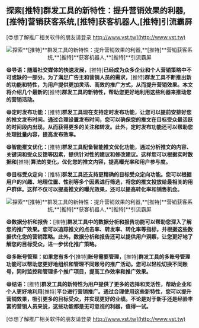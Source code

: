 ## **探索**[推特]**群发工具的新特性：提升营销效果的利器,**[推特]**营销获客系统,**[推特]**获客机器人,**[推特]**引流霸屏**

[😍想了解推广相关软件的朋友请登录 http://www.vst.tw](http://www.vst.tw)

 <center><img src="https://vst.tw/MP4/tuiguang/png/7.png" alt="探索**[推特]**群发工具的新特性：提升营销效果的利器,**[推特]**营销获客系统,**[推特]**获客机器人,**[推特]**引流霸屏"></center>

**😄导语：随着社交媒体的快速发展，**[推特]**已经成为众多企业和个人营销策略中不可或缺的一部分。为了满足广告主和营销人员的需求，**[推特]**群发工具不断推出新的功能和特性，为用户提供更加灵活、高效的推广方式，从而提升营销效果。本文将介绍几个最新的**[推特]**群发工具的新特性，帮助您更好地利用这些利器来推动您的营销活动。**

**😄定时发布功能：**[推特]**群发工具现在支持定时发布功能，让您可以提前安排好您的推文发布时间。通过合理设置发布时间，您可以确保您的推文在目标受众最活跃的时间段内出现，从而获得更多的关注和转发。此外，定时发布功能还可以帮助您处理批量内容，提高发布效率。**

**😄智能推文优化：**[推特]**群发工具配备智能推文优化功能，通过分析推文的内容、关键词和受众反馈等因素，提供针对性的建议和修改建议。这样您可以根据实时数据和**[推特]**算法的变化，优化您的推文内容，提高曝光率和用户参与度。**

**😄目标受众定向：**[推特]**群发工具还支持更精确的目标受众定向功能。您可以根据用户的兴趣、地理位置、性别等多个因素进行筛选，将您的推文投放给最相关的用户群体。这样不仅可以提高推文的曝光效果，还可以提高转化率和销售机会。**

 <center><img src="https://vst.tw/MP4/tuiguang/png/3.png" alt="探索**[推特]**群发工具的新特性：提升营销效果的利器,**[推特]**营销获客系统,**[推特]**获客机器人,**[推特]**引流霸屏"></center>

**😄数据分析和报告：**[推特]**群发工具中的数据分析和报告功能可以帮助您深入了解您的推广效果。您可以追踪推文的点击率、转发率、转化率等指标，并根据这些数据优化您的营销策略。此外，数据分析和报告还可以提供用户洞察，让您更好地了解您的目标受众，进一步优化推广策略。**

**😄多账号管理：如果您有多个**[推特]**账号需要管理，**[推特]**群发工具的多账号管理功能可以帮助您更好地组织和管理不同账号的推广活动。您可以轻松切换不同账号，同时监控和管理多个推广项目，提高工作效率和推广效果。**

**😄结语：**[推特]**群发工具的新特性为用户提供了更多的选择和灵活性，帮助企业和个人更好地利用**[推特]**平台进行营销推广。通过合理使用这些新特性，您可以提升营销效果，吸引更多的目标受众，并实现更好的业绩。不论是对于新手还是经验丰富的营销人员来说，这些功能都是无可忽视的利器，值得一试。**

[😍想了解推广相关软件的朋友请登录 http://www.vst.tw](http://www.vst.tw)



